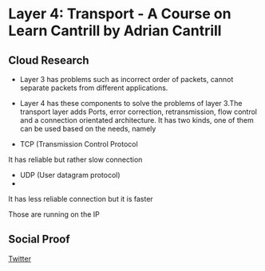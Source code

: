 
# Layer 4: Transport - A Course on Learn Cantrill by Adrian Cantrill

## Cloud Research


- Layer 3 has problems such as incorrect order of packets, cannot separate packets from different applications.

- Layer 4 has these components to solve the problems of layer 3.The transport layer adds Ports, error correction, retransmission, flow control and a connection orientated architecture. It has two kinds, one of them can be used based on the needs, namely


- TCP (Transmission Control Protocol 
  
It has reliable but rather slow connection 

- UDP (User datagram protocol)
- 
It has less reliable connection but it is faster

Those are running on the IP

## Social Proof

[Twitter](https://twitter.com/JoeSeven08/status/1524721121085767681)
